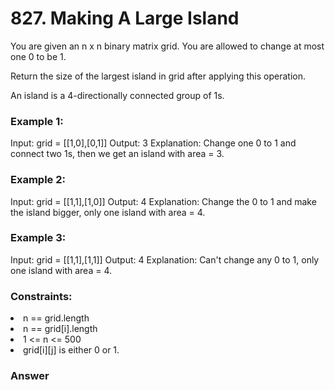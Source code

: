 <h1>827. Making A Large Island</h1>

You are given an n x n binary matrix grid. You are allowed to change at most one 0 to be 1.

Return the size of the largest island in grid after applying this operation.

An island is a 4-directionally connected group of 1s.

 

<h3>Example 1:</h3>

Input: grid = [[1,0],[0,1]]
Output: 3
Explanation: Change one 0 to 1 and connect two 1s, then we get an island with area = 3.
<h3>Example 2:</h3>

Input: grid = [[1,1],[1,0]]
Output: 4
Explanation: Change the 0 to 1 and make the island bigger, only one island with area = 4.
<h3>Example 3:</h3>

Input: grid = [[1,1],[1,1]]
Output: 4
Explanation: Can't change any 0 to 1, only one island with area = 4.
 

<h3>Constraints:</h3>

<li>n == grid.length</li>
<li>n == grid[i].length</li>
<li>1 <= n <= 500</li>
<li>grid[i][j] is either 0 or 1.</li>

<h3>Answer</h3>
<h3></h3>
